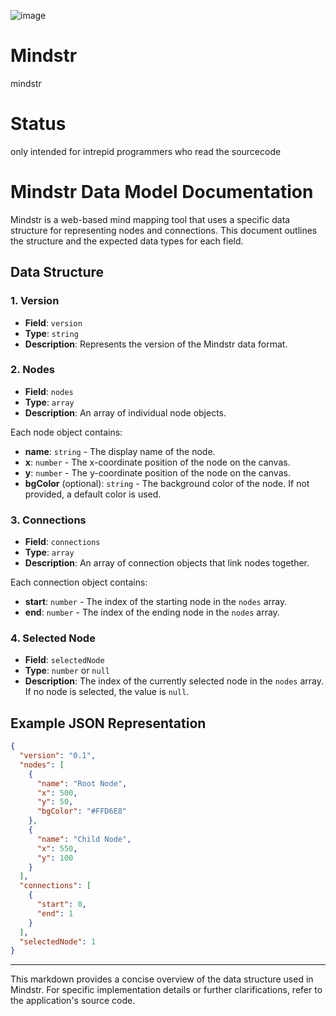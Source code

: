 ![image](https://github.com/melvincarvalho/mindstr/assets/65864/3a656770-3c51-4ede-b59a-b09e8264f3c5)


# Mindstr
mindstr

# Status

only intended for intrepid programmers who read the sourcecode

# Mindstr Data Model Documentation

Mindstr is a web-based mind mapping tool that uses a specific data structure for representing nodes and connections. This document outlines the structure and the expected data types for each field.

## Data Structure

### 1. Version

- **Field**: `version`
- **Type**: `string`
- **Description**: Represents the version of the Mindstr data format.

### 2. Nodes

- **Field**: `nodes`
- **Type**: `array`
- **Description**: An array of individual node objects.

Each node object contains:
- **name**: `string` - The display name of the node.
- **x**: `number` - The x-coordinate position of the node on the canvas.
- **y**: `number` - The y-coordinate position of the node on the canvas.
- **bgColor** (optional): `string` - The background color of the node. If not provided, a default color is used.

### 3. Connections

- **Field**: `connections`
- **Type**: `array`
- **Description**: An array of connection objects that link nodes together.

Each connection object contains:
- **start**: `number` - The index of the starting node in the `nodes` array.
- **end**: `number` - The index of the ending node in the `nodes` array.

### 4. Selected Node

- **Field**: `selectedNode`
- **Type**: `number` or `null`
- **Description**: The index of the currently selected node in the `nodes` array. If no node is selected, the value is `null`.

## Example JSON Representation

```json
{
  "version": "0.1",
  "nodes": [
    {
      "name": "Root Node",
      "x": 500,
      "y": 50,
      "bgColor": "#FFD6E8"
    },
    {
      "name": "Child Node",
      "x": 550,
      "y": 100
    }
  ],
  "connections": [
    {
      "start": 0,
      "end": 1
    }
  ],
  "selectedNode": 1
}
```

---

This markdown provides a concise overview of the data structure used in Mindstr. For specific implementation details or further clarifications, refer to the application's source code.
